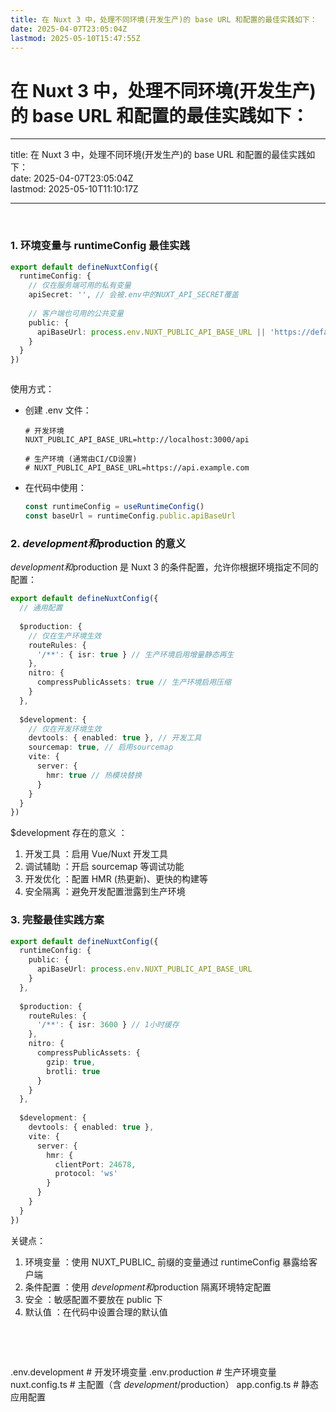 ```yaml
---
title: 在 Nuxt 3 中，处理不同环境(开发生产)的 base URL 和配置的最佳实践如下：
date: 2025-04-07T23:05:04Z
lastmod: 2025-05-10T15:47:55Z
---
```


# 在 Nuxt 3 中，处理不同环境(开发生产)的 base URL 和配置的最佳实践如下：

---

title: 在 Nuxt 3 中，处理不同环境(开发生产)的 base URL 和配置的最佳实践如下：  
date: 2025-04-07T23:05:04Z  
lastmod: 2025-05-10T11:10:17Z

---

‍

### 1. 环境变量与 runtimeConfig 最佳实践

```typescript
export default defineNuxtConfig({
  runtimeConfig: {
    // 仅在服务端可用的私有变量
    apiSecret: '', // 会被.env中的NUXT_API_SECRET覆盖
    
    // 客户端也可用的公共变量
    public: {
      apiBaseUrl: process.env.NUXT_PUBLIC_API_BASE_URL || 'https://default-api.example.com'
    }
  }
})
```

```
```

使用方式：

- 创建 .env 文件：

  ```plaintext
  # 开发环境
  NUXT_PUBLIC_API_BASE_URL=http://localhost:3000/api

  # 生产环境 (通常由CI/CD设置)
  # NUXT_PUBLIC_API_BASE_URL=https://api.example.com
  ```
- 在代码中使用：

  ```typescript
  const runtimeConfig = useRuntimeConfig()
  const baseUrl = runtimeConfig.public.apiBaseUrl
  ```

### 2. $development 和$production 的意义

$development 和$production 是 Nuxt 3 的条件配置，允许你根据环境指定不同的配置：

```typescript
export default defineNuxtConfig({
  // 通用配置
  
  $production: {
    // 仅在生产环境生效
    routeRules: {
      '/**': { isr: true } // 生产环境启用增量静态再生
    },
    nitro: {
      compressPublicAssets: true // 生产环境启用压缩
    }
  },
  
  $development: {
    // 仅在开发环境生效
    devtools: { enabled: true }, // 开发工具
    sourcemap: true, // 启用sourcemap
    vite: {
      server: {
        hmr: true // 热模块替换
      }
    }
  }
})
```

$development 存在的意义 ：

1. 开发工具 ：启用 Vue/Nuxt 开发工具
2. 调试辅助 ：开启 sourcemap 等调试功能
3. 开发优化 ：配置 HMR (热更新)、更快的构建等
4. 安全隔离 ：避免开发配置泄露到生产环境

### 3. 完整最佳实践方案

```typescript
export default defineNuxtConfig({
  runtimeConfig: {
    public: {
      apiBaseUrl: process.env.NUXT_PUBLIC_API_BASE_URL
    }
  },
  
  $production: {
    routeRules: {
      '/**': { isr: 3600 } // 1小时缓存
    },
    nitro: {
      compressPublicAssets: {
        gzip: true,
        brotli: true
      }
    }
  },
  
  $development: {
    devtools: { enabled: true },
    vite: {
      server: {
        hmr: {
          clientPort: 24678,
          protocol: 'ws'
        }
      }
    }
  }
})
```

关键点：

1. 环境变量 ：使用 NUXT_PUBLIC_ 前缀的变量通过 runtimeConfig 暴露给客户端
2. 条件配置 ：使用 $development 和$production 隔离环境特定配置
3. 安全 ：敏感配置不要放在 public 下
4. 默认值 ：在代码中设置合理的默认值

‍

‍

.env.development       # 开发环境变量
.env.production        # 生产环境变量
nuxt.config.ts         # 主配置（含 $development/$production）
app.config.ts          # 静态应用配置
